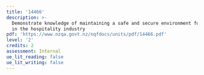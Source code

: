```yaml
---
title: '14466'
description: >-
  Demonstrate knowledge of maintaining a safe and secure environment for people
  in the hospitality industry 
pdf: 'https://www.nzqa.govt.nz/nqfdocs/units/pdf/14466.pdf'
level: '2'
credits: 2
assessment: Internal
ue_lit_reading: false
ue_lit_writing: false
---
```


